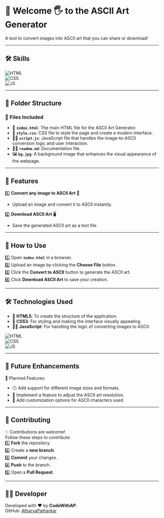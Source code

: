 # 🎨 Welcome 🖐 to the ASCII Art Generator

A tool to convert images into ASCII art that you can share or download!

---

## 🛠️ Skills
![HTML](https://img.shields.io/badge/html5%20-%23E34F26.svg?&style=for-the-badge&logo=html5&logoColor=white)  
![CSS](https://img.shields.io/badge/css3%20-%231572B6.svg?&style=for-the-badge&logo=css3&logoColor=white)  
![JS](https://img.shields.io/badge/javascript%20-%23323330.svg?&style=for-the-badge&logo=javascript&logoColor=%23F7DF1E)

---

## 📂 Folder Structure

### 🔸 **Files Included**
- 📄 **`index.html`**: The main HTML file for the ASCII Art Generator.  
- 🎨 **`style.css`**: CSS file to style the page and create a modern interface.  
- 🧑‍💻 **`script.js`**: JavaScript file that handles the image-to-ASCII conversion logic and user interaction.  
- 🧑‍💻 **`readme.md`**: Documentation file.
- 🖼️ **`bg.jpg`**: A background image that enhances the visual appearance of the webpage.

---

## 🌟 Features

1️⃣ **Convert any image to ASCII Art** 🔄  
   - Upload an image and convert it to ASCII instantly.

2️⃣ **Download ASCII Art** 🖥️  
   - Save the generated ASCII art as a text file.

---

## 🚀 How to Use

1️⃣ Open **`index.html`** in a browser.  
2️⃣ Upload an image by clicking the **Choose File** button.  
3️⃣ Click the **Convert to ASCII** button to generate the ASCII art.  
4️⃣ Click **Download ASCII Art** to save your creation.

---

## 🛠️ Technologies Used

- 📄 **HTML5**: To create the structure of the application.  
- 🎨 **CSS3**: For styling and making the interface visually appealing.  
- 🧑‍💻 **JavaScript**: For handling the logic of converting images to ASCII.

![HTML](https://img.shields.io/badge/html5%20-%23E34F26.svg?&style=for-the-badge&logo=html5&logoColor=white)  
![CSS](https://img.shields.io/badge/css3%20-%231572B6.svg?&style=for-the-badge&logo=css3&logoColor=white)  
![JS](https://img.shields.io/badge/javascript%20-%23323330.svg?&style=for-the-badge&logo=javascript&logoColor=%23F7DF1E)

---

## 🔮 Future Enhancements

📌 Planned Features:  
- 🕒 Add support for different image sizes and formats.  
- 📅 Implement a feature to adjust the ASCII art resolution.  
- 🌙 Add customization options for ASCII characters used.

---

## 🤝 Contributing

✨ Contributions are welcome!  
Follow these steps to contribute:  
1️⃣ **Fork** the repository.  
2️⃣ Create a **new branch**.  
3️⃣ **Commit** your changes.  
4️⃣ **Push** to the branch.  
5️⃣ Open a **Pull Request**.

---

## 🧑‍💻 Developer

Developed with ❤️ by **CodeWithAP**.  
GitHub: [AtharvaPatharkar](https://github.com/AtharvaPatharkar)
